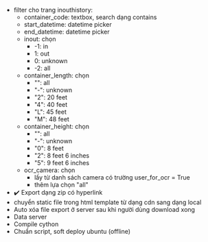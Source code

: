 - filter cho trang inouthistory:
  + container_code: textbox, search dạng contains
  + start_datetime: datetime picker
  + end_datetime: datetime picker
  + inout: chọn
    + -1: in
    + 1: out
    + 0: unknown
    + -2: all
  + container_length: chọn
    + "": all
    + "-": unknown
    + "2": 20 feet
    + "4": 40 feet
    + "L": 45 feet
    + "M": 48 feet
  + container_height: chọn
    + "": all
    + "-": unknown
    + "0": 8 feet
    + "2": 8 feet 6 inches
    + "5": 9 feet 6 inches
  + ocr_camera: chọn
    + lấy từ danh sách camera có trường user_for_ocr = True
    + thêm lựa chọn "all"
- :heavy_check_mark: Export dạng zip có hyperlink
- chuyển static file trong html template từ dạng cdn sang dạng local
- Auto xóa file export ở server sau khi người dùng download xong
- Data server
- Compile cython
- Chuẩn script, soft deploy ubuntu (offline)
